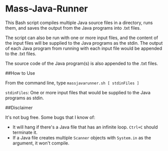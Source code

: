 # Mass-Java-Runner

This Bash script compiles multiple Java source files in a directory, runs them, and saves the output from the Java programs into .txt files.

The script can also be run with one or more input files, and the content of the input files will be supplied to the Java programs as the stdin. The output of each Java program from running with each input file would be appended to the .txt files.

The source code of the Java program(s) is also appended to the .txt files.

##How to Use

From the command line, type `massjavarunner.sh [ stdinFiles ]`

`stdinFiles`: One or more input files that would be supplied to the Java programs as stdin.

##Disclaimer

It's not bug free. Some bugs that I know of:

* It will hang if there's a Java file that has an infinite loop. `Ctrl+C` should terminate it.
* If a Java file creates multiple `Scanner` objects with `System.in` as the argument, it won't compile.
